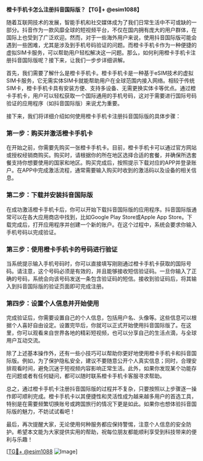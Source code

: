 **橙卡手机卡怎么注册抖音国际版？【TG💪+ @esim1088】**

随着互联网技术的发展，智能手机和社交媒体成为了我们日常生活中不可或缺的一部分。抖音作为一款风靡全球的短视频平台，不仅在国内拥有庞大的用户群体，在国际上也受到了广泛欢迎。然而，对于一些海外用户来说，使用抖音国际版可能会遇到一些困难，尤其是涉及到手机号码验证的问题。而橙卡手机卡作为一种便捷的虚拟SIM卡服务，可以帮助用户轻松解决这一问题。那么，如何利用橙卡手机卡注册抖音国际版呢？接下来，让我们一步步详细讲解。

首先，我们需要了解什么是橙卡手机卡。橙卡手机卡是一种基于eSIM技术的虚拟SIM卡服务，它无需实体SIM卡就能帮助用户在全球范围内接入网络。相较于传统SIM卡，橙卡手机卡具有安装方便、支持多设备、无需更换实体卡等优点。通过橙卡手机卡，用户可以轻松获取一个国际通用的手机号码，这对于需要进行国际号码验证的应用程序（如抖音国际版）来说尤为重要。

接下来，我们将详细介绍如何使用橙卡手机卡注册抖音国际版的具体步骤：

### 第一步：购买并激活橙卡手机卡

在开始之前，你需要先购买一张橙卡手机卡。目前，橙卡手机卡可以通过官方网站或授权经销商购买。购买时，请根据你的所在地区选择合适的套餐，并确保所选套餐支持你想要使用的国家和地区。购买完成后，按照提示下载对应的APP并登录账户。在APP中完成激活流程，通常需要输入购买时收到的激活码以及设备的相关信息。

### 第二步：下载并安装抖音国际版

在成功激活橙卡手机卡后，你可以开始下载抖音国际版的应用程序。抖音国际版通常可以在各大应用商店中找到，比如Google Play Store或Apple App Store。下载完成后，打开应用程序并创建一个新的账户。在这个过程中，系统会要求你输入手机号码以完成验证。

### 第三步：使用橙卡手机卡的号码进行验证

当系统提示输入手机号码时，你可以直接填写刚刚通过橙卡手机卡获取的国际号码。请注意，这个号码必须是有效的，并且能够接收短信验证码。一旦你输入了正确的号码，系统会向该号码发送一条包含验证码的短信。接收到验证码后，将其输入到抖音国际版的验证页面即可完成注册。

### 第四步：设置个人信息并开始使用

完成验证后，你需要设置自己的个人信息，包括用户名、头像等。这些信息可以根据个人喜好自由设定。设置完毕后，你就可以正式开始使用抖音国际版了。在这里，你可以观看来自世界各地的精彩短视频，也可以分享自己的生活点滴，与全球用户互动交流。

除了上述基本操作外，还有一些小技巧可以帮助你更好地使用橙卡手机卡和抖音国际版。例如，为了保护隐私安全，建议不要随意公开个人真实信息；同时，合理安排观看时间，避免沉迷于短视频内容影响正常生活。此外，如果你发现某个功能存在问题或者有任何疑问，都可以随时联系橙卡手机卡客服寻求帮助。

总之，通过橙卡手机卡注册抖音国际版的过程并不复杂，只要按照以上步骤逐一操作即可顺利完成。橙卡手机卡以其便捷性和灵活性成为越来越多用户的首选工具，特别是在需要频繁切换账号或跨国旅行的情况下更是如此。如果你也想体验抖音国际版的魅力，不妨试试看吧！

最后，再次提醒大家，无论使用何种服务都应保持警惕，注意个人信息的安全防护。希望本文能为大家提供实用的帮助，祝每位朋友都能顺利享受到科技带来的便利与乐趣！

[[TG💪+ @esim1088](https://t.me/s/esim1088) ![Image](https://i.postimg.cc/4NQfJmqS/Snipaste-2025-05-13-00-14-12.png)]